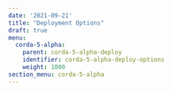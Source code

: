 ```yaml
---
date: '2021-09-21'
title: "Deployment Options"
draft: true
menu:
  corda-5-alpha:
    parent: corda-5-alpha-deploy
    identifier: corda-5-alpha-deploy-options
    weight: 1000
section_menu: corda-5-alpha
---
```

